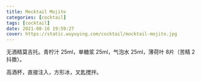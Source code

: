 ```yaml
---
title: Mocktail Mojito
categories: [cocktail]
tags: [cocktail]
date: 2021-08-16 19:59:27
cover: https://static.wuyuying.com/cocktail/mocktail-mojito.jpg
---
```


无酒精莫吉托。青柠汁 25ml，单糖浆 25ml，气泡水 25ml，薄荷叶 8片（苦精 2抖擞）。

高酒杯，直接注入，方形冰，叉匙搅拌。